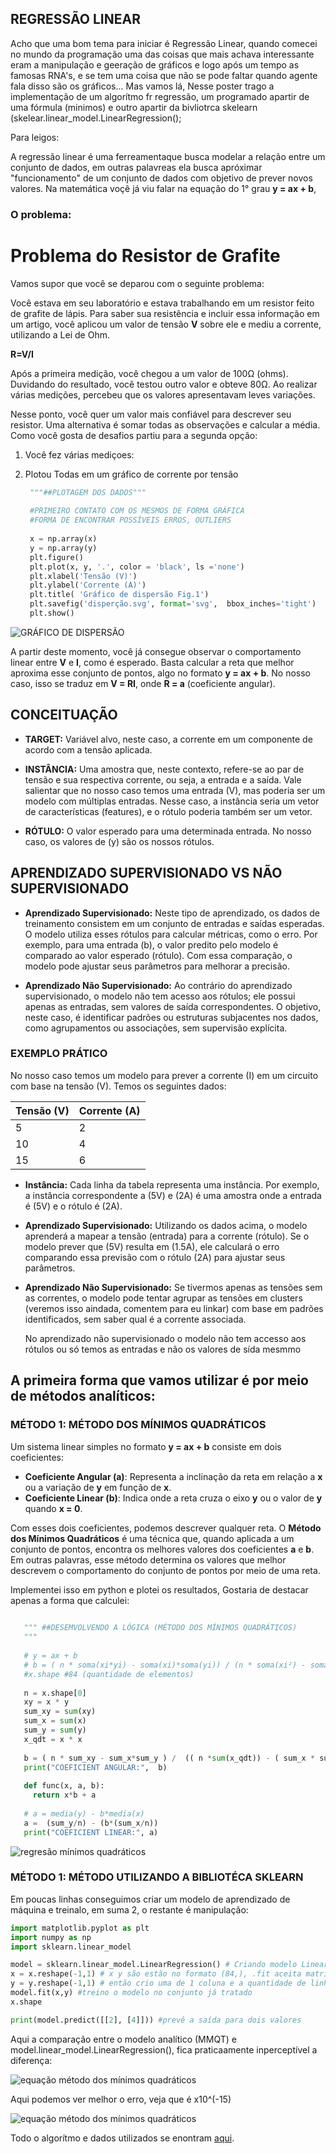 ## REGRESSÃO LINEAR

Acho que uma bom tema para iniciar é Regressão Linear, quando comecei no mundo da programação uma das coisas que mais achava interessante eram a manipulação e geeração de gráficos e logo após um tempo as famosas RNA's, e se tem uma coisa que não se pode faltar quando agente fala disso são os gráficos... Mas vamos lá, Nesse poster trago a implementação de um algorítmo fr regressão, um programado apartir de uma fórmula (minimos) e outro apartir da bivliotrca skelearn (skelear.linear_model.LinearRegression();

Para leigos:

A regressão linear é uma ferreamentaque busca modelar a relação entre um conjunto de dados, em outras palavreas ela busca apróximar "funcionamento" de um conjunto de dados com objetivo de prever novos valores. Na matemática voçê já viu falar na equação do 1° grau **y = ax + b**,

### O problema: 

# Problema do Resistor de Grafite

Vamos supor que você se deparou com o seguinte problema: 

Você estava em seu laboratório e estava trabalhando em um resistor feito de grafite de lápis. Para saber sua resistência e incluir essa informação em um artigo, você aplicou um valor de tensão **V** sobre ele e mediu a corrente, utilizando a Lei de Ohm.

**R=V/I**

Após a primeira medição, você chegou a um valor de 100Ω (ohms). Duvidando do resultado, você testou outro valor e obteve 80Ω. Ao realizar várias medições, percebeu que os valores apresentavam leves variações.

Nesse ponto, você quer um valor mais confiável para descrever seu resistor. Uma alternativa é somar todas as observações e calcular a média.
Como você gosta de desafios partiu para a segunda opção:

1. Você fez várias mediçoes:
2. Plotou Todas em um gráfico de corrente por tensão

     ```python
      """##PLOTAGEM DOS DADOS"""
      
      #PRIMEIRO CONTATO COM OS MESMOS DE FORMA GRÁFICA
      #FORMA DE ENCONTRAR POSSÍVEIS ERROS, OUTLIERS
      
      x = np.array(x)
      y = np.array(y)
      plt.figure()
      plt.plot(x, y, '.', color = 'black', ls ='none')
      plt.xlabel('Tensão (V)')
      plt.ylabel('Corrente (A)')
      plt.title( 'Gráfico de dispersão Fig.1')
      plt.savefig('disperção.svg', format='svg',  bbox_inches='tight')
      plt.show()
     ```
![GRÁFICO DE DISPERSÃO](PLOTS/dispersao.svg)

A partir deste momento, você já consegue observar o comportamento linear entre **V** e **I**, como é esperado. Basta calcular a reta que melhor aproxima esse conjunto de pontos, algo no formato **y = ax + b**. No nosso caso, isso se traduz em **V = RI**, onde **R = a** (coeficiente angular).
## CONCEITUAÇÃO

- **TARGET:** Variável alvo, neste caso, a corrente em um componente de acordo com a tensão aplicada.
  
- **INSTÂNCIA:** Uma amostra que, neste contexto, refere-se ao par de tensão e sua respectiva corrente, ou seja, a entrada e a saída. Vale salientar que no nosso caso temos uma entrada (V), mas poderia ser um modelo com múltiplas entradas. Nesse caso, a instância seria um vetor de características (features), e o rótulo poderia também ser um vetor.

- **RÓTULO:** O valor esperado para uma determinada entrada. No nosso caso, os valores de \(y\) são os nossos rótulos.

## APRENDIZADO SUPERVISIONADO VS NÃO SUPERVISIONADO

- **Aprendizado Supervisionado:** Neste tipo de aprendizado, os dados de treinamento consistem em um conjunto de entradas e saídas esperadas. O modelo utiliza esses rótulos para calcular métricas, como o erro. Por exemplo, para uma entrada \(b\), o valor predito pelo modelo é comparado ao valor esperado (rótulo). Com essa comparação, o modelo pode ajustar seus parâmetros para melhorar a precisão.

- **Aprendizado Não Supervisionado:** Ao contrário do aprendizado supervisionado, o modelo não tem acesso aos rótulos; ele possui apenas as entradas, sem valores de saída correspondentes. O objetivo, neste caso, é identificar padrões ou estruturas subjacentes nos dados, como agrupamentos ou associações, sem supervisão explícita.

### EXEMPLO PRÁTICO

No nosso caso temos um modelo para prever a corrente \(I\) em um circuito com base na tensão \(V\). Temos os seguintes dados:

<div align="center">

| Tensão (V) | Corrente (A) |
|------------|--------------|
| 5          | 2            |
| 10         | 4            |
| 15         | 6            |

</div>

- **Instância:** Cada linha da tabela representa uma instância. Por exemplo, a instância correspondente a \(5V\) e \(2A\) é uma amostra onde a entrada é \(5V\) e o rótulo é \(2A\).

- **Aprendizado Supervisionado:** Utilizando os dados acima, o modelo aprenderá a mapear a tensão (entrada) para a corrente (rótulo). Se o modelo prever que \(5V\) resulta em \(1.5A\), ele calculará o erro comparando essa previsão com o rótulo \(2A\) para ajustar seus parâmetros.

- **Aprendizado Não Supervisionado:** Se tivermos apenas as tensões sem as correntes, o modelo pode tentar agrupar as tensões em clusters (veremos isso aindada, comentem para eu linkar) com base em padrões identificados, sem saber qual é a corrente associada.

  No aprendizado não supervisionado o modelo não tem accesso aos rótulos ou só temos as entradas e não os valores de sída mesmmo
  
## A primeira forma que vamos utilizar é por meio de métodos analíticos:

### MÉTODO 1: MÉTODO DOS MÍNIMOS QUADRÁTICOS

Um sistema linear simples no formato **y = ax + b** consiste em dois coeficientes:

- **Coeficiente Angular (a)**: Representa a inclinação da reta em relação a **x** ou a variação de **y** em função de **x**.
- **Coeficiente Linear (b)**: Indica onde a reta cruza o eixo **y** ou o valor de **y** quando **x = 0**.

Com esses dois coeficientes, podemos descrever qualquer reta. O **Método dos Mínimos Quadráticos** é uma técnica que, quando aplicada a um conjunto de pontos, encontra os melhores valores dos coeficientes **a** e **b**. Em outras palavras, esse método determina os valores que melhor descrevem o comportamento do conjunto de pontos por meio de uma reta.

Implementei isso em python e plotei os resultados,
Gostaria de destacar apenas a forma que calculei: 

   ```python
         
      """ ##DESEMVOLVENDO A LÓGICA (MÉTODO DOS MÍNIMOS QUADRÁTICOS)
      """
      
      # y = ax + b
      # b = ( n * soma(xi*yi) - soma(xi)*soma(yi)) / (n * soma(xi²) - soma(xi)²)
      #x.shape #84 (quantidade de elementos)
      
      n = x.shape[0]
      xy = x * y
      sum_xy = sum(xy)
      sum_x = sum(x)
      sum_y = sum(y)
      x_qdt = x * x
      
      b = ( n * sum_xy - sum_x*sum_y ) /  (( n *sum(x_qdt)) - ( sum_x * sum_x ))
      print("COEFICIENT ANGULAR:",  b)
      
      def func(x, a, b):
        return x*b + a
      
      # a = media(y) - b*media(x)
      a =  (sum_y/n) - (b*(sum_x/n))
      print("COEFICIENT LINEAR:", a)
   ```
    
![regresão mínimos quadráticos](PLOTS/metodos_mt_comp.svg)


### MÉTODO 1: MÉTODO UTILIZANDO A BIBLIOTÉCA SKLEARN

Em poucas linhas conseguimos criar um modelo de aprendizado de máquina e treinalo, em suma 2, o restante é manipulação: 
```python
import matplotlib.pyplot as plt
import numpy as np
import sklearn.linear_model

model = sklearn.linear_model.LinearRegression() # Criando modelo Linear
x = x.reshape(-1,1) # x y são estão no formato (84,), .fit aceita matrizes
y = y.reshape(-1,1) # então crio uma de 1 coluna e a quantidade de linhas a função escolhe (-1)
model.fit(x,y) #treino o modelo no conjunto já tratado
x.shape

print(model.predict([[2], [4]])) #prevê a saída para dois valores
```

Aqui a comparação entre o modelo analítico (MMQT)  e  model.linear_model.LinearRegression(), fica praticaamente inperceptível a diferença:

![equação método dos mínimos quadráticos](PLOTS/metodos_predict_comp.svg)

Aqui podemos ver melhor o erro, veja que é x10^(-15)

![equação método dos mínimos quadráticos](PLOTS/erro.svg)


Todo o algorítmo e dados utilizados se enontram [aqui](1-REGRESSAO_LINEAR/regressão_liner_ou_métodos_dos_mínimos_quadráticos.py).

 

